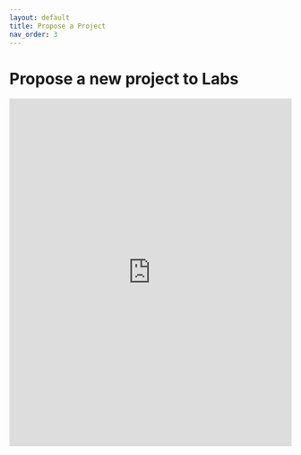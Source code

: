 ```yaml
---
layout: default
title: Propose a Project
nav_order: 3
---
```

[//]: # (SPDX-License-Identifier: CC-BY-4.0)

# Propose a new project to Labs

<div>
    <iframe width = "100%" height = "620" seamless frameborder = "0" scrolling = "yes" src="https://labs.hyperledger.org/" title="start a new Hyperledger Labs project">
    </iframe>
</div>
